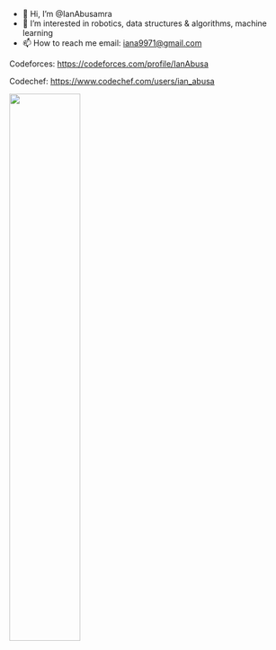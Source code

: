 - 👋 Hi, I’m @IanAbusamra
- 👀 I’m interested in robotics, data structures & algorithms, machine learning
- 📫 How to reach me email: iana9971@gmail.com

Codeforces: https://codeforces.com/profile/IanAbusa

Codechef: https://www.codechef.com/users/ian_abusa 
<p>
 <a href="#">
    <img width='50%' src='https://pruvi007-apis.herokuapp.com/CF/IanAbusa />'
  </a>  
</p>
<!---
IanAbusamra/IanAbusamra is a ✨ special ✨ repository because its `README.md` (this file) appears on your GitHub profile.
You can click the Preview link to take a look at your changes.
--->

